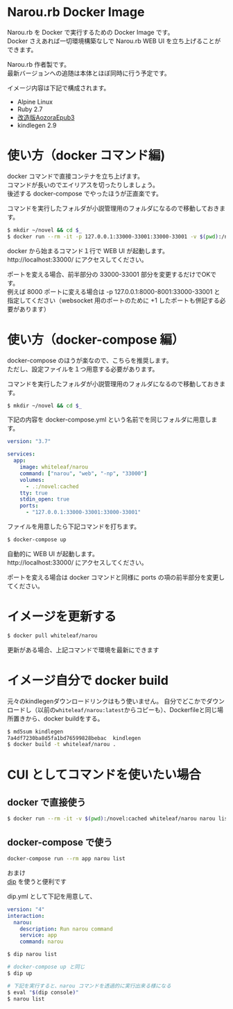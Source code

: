 # Narou.rb Docker Image

Narou.rb を Docker で実行するための Docker Image です。<br>
Docker さえあれば一切環境構築なしで Narou.rb WEB UI を立ち上げることができます。

Narou.rb 作者製です。<br>
最新バージョンへの追随は本体とほぼ同時に行う予定です。

イメージ内容は下記で構成されます。

- Alpine Linux
- Ruby 2.7
- [改造版AozoraEpub3](https://github.com/kyukyunyorituryo/AozoraEpub3)
- kindlegen 2.9

# 使い方（docker コマンド編)

docker コマンドで直接コンテナを立ち上げます。<br>
コマンドが長いのでエイリアスを切ったりしましょう。<br>
後述する docker-compose でやったほうが正直楽です。

コマンドを実行したフォルダが小説管理用のフォルダになるので移動しておきます。

```sh
$ mkdir ~/novel && cd $_
$ docker run --rm -it -p 127.0.0.1:33000-33001:33000-33001 -v $(pwd):/novel:cached whiteleaf/narou
```

docker から始まるコマンド１行で WEB UI が起動します。<br>
http://localhost:33000/ にアクセスしてください。

ポートを変える場合、前半部分の 33000-33001 部分を変更するだけでOKです。<br>
例えば 8000 ポートに変える場合は -p 127.0.0.1:8000-8001:33000-33001 と
指定してください（websocket 用のポートのために +1 したポートも併記する必要があります）

# 使い方（docker-compose 編）

docker-compose のほうが楽なので、こちらを推奨します。<br>
ただし、設定ファイルを１つ用意する必要があります。

コマンドを実行したフォルダが小説管理用のフォルダになるので移動しておきます。

```sh
$ mkdir ~/novel && cd $_
```

下記の内容を docker-compose.yml という名前でを同じフォルダに用意します。

```yml
version: "3.7"

services:
  app:
    image: whiteleaf/narou
    command: ["narou", "web", "-np", "33000"]
    volumes:
      - .:/novel:cached
    tty: true
    stdin_open: true
    ports:
      - "127.0.0.1:33000-33001:33000-33001"
```

ファイルを用意したら下記コマンドを打ちます。

```sh
$ docker-compose up
```

自動的に WEB UI が起動します。<br>
http://localhost:33000/ にアクセスしてください。

ポートを変える場合は docker コマンドと同様に ports の項の前半部分を変更してください。
# イメージを更新する

```sh
$ docker pull whiteleaf/narou
```

更新がある場合、上記コマンドで環境を最新にできます

# イメージ自分で docker build

元々のkindlegenダウンロードリンクはもう使いません。
自分でどこかでダウンロードし（以前の`whiteleaf/narou:latest`からコピーも）、Dockerfileと同じ場所置きから、docker buildをする。

```sh
$ md5sum kindlegen
7a4df7230ba8d5fa1bd76599828bebac  kindlegen
$ docker build -t whiteleaf/narou .
```

# CUI としてコマンドを使いたい場合

## docker で直接使う

```sh
$ docker run --rm -it -v $(pwd):/novel:cached whiteleaf/narou narou list
```

## docker-compose で使う

```sh
docker-compose run --rm app narou list
```

おまけ<br>
[dip](https://github.com/bibendi/dip) を使うと便利です

dip.yml として下記を用意して、
```yml
version: "4"
interaction:
  narou:
    description: Run narou command
    service: app
    command: narou
```

```sh
$ dip narou list

# docker-compose up と同じ
$ dip up

# 下記を実行すると、narou コマンドを透過的に実行出来る様になる
$ eval "$(dip console)"
$ narou list
```
